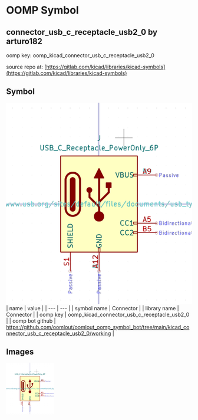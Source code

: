 # OOMP Symbol  
## connector_usb_c_receptacle_usb2_0  by arturo182  
  
oomp key: oomp_kicad_connector_usb_c_receptacle_usb2_0  
  
source repo at: [https://gitlab.com/kicad/libraries/kicad-symbols](https://gitlab.com/kicad/libraries/kicad-symbols)  
## Symbol  
  
[![working.png](working_600.png)](working.png)  
| name | value | 
| --- | --- | 
| symbol name | Connector | 
| library name | Connector | 
| oomp key | oomp_kicad_connector_usb_c_receptacle_usb2_0 | 
| oomp bot github | https://github.com/oomlout/oomlout_oomp_symbol_bot/tree/main/kicad_connector_usb_c_receptacle_usb2_0/working | 
## Images  
  
[![working.png](working_140.png)](working.png)  
